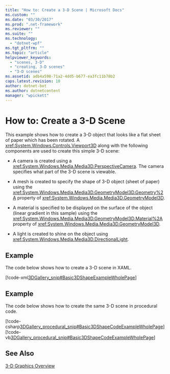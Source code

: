 ```yaml
---
title: "How to: Create a 3-D Scene | Microsoft Docs"
ms.custom: ""
ms.date: "03/30/2017"
ms.prod: ".net-framework"
ms.reviewer: ""
ms.suite: ""
ms.technology: 
  - "dotnet-wpf"
ms.tgt_pltfrm: ""
ms.topic: "article"
helpviewer_keywords: 
  - "scenes, 3-D"
  - "creating, 3-D scenes"
  - "3-D scenes"
ms.assetid: adb4a598-71a2-4dd5-b677-ea3fc11b78b2
caps.latest.revision: 10
author: dotnet-bot
ms.author: dotnetcontent
manager: "wpickett"
---
```

# How to: Create a 3-D Scene
This example shows how to create a 3-D object that looks like a flat sheet of paper which has been rotated. A <xref:System.Windows.Controls.Viewport3D> along with the following components are used to create this simple 3-D scene:  
  
-   A camera is created using a <xref:System.Windows.Media.Media3D.PerspectiveCamera>. The camera specifies what part of the 3-D scene is viewable.  
  
-   A mesh is created to specify the shape of 3-D object (sheet of paper) using the <xref:System.Windows.Media.Media3D.GeometryModel3D.Geometry%2A> property of <xref:System.Windows.Media.Media3D.GeometryModel3D>.  
  
-   A material is specified to be displayed on the surface of the object (linear gradient in this sample) using the <xref:System.Windows.Media.Media3D.GeometryModel3D.Material%2A> property of <xref:System.Windows.Media.Media3D.GeometryModel3D>.  
  
-   A light is created to shine on the object using <xref:System.Windows.Media.Media3D.DirectionalLight>.  
  
## Example  
 The code below shows how to create a 3-D scene in XAML.  
  
 [!code-xml[3DGallery_snip#Basic3DShapeExampleWholePage](../../../../samples/snippets/csharp/VS_Snippets_Wpf/3DGallery_snip/CS/Basic3DShapeExample.xaml#basic3dshapeexamplewholepage)]  
  
## Example  
 The code below shows how to create the same 3-D scene in procedural code.  
  
 [!code-csharp[3DGallery_procedural_snip#Basic3DShapeCodeExampleWholePage](../../../../samples/snippets/csharp/VS_Snippets_Wpf/3DGallery_procedural_snip/CSharp/Basic3DShapeExample.cs#basic3dshapecodeexamplewholepage)]
 [!code-vb[3DGallery_procedural_snip#Basic3DShapeCodeExampleWholePage](../../../../samples/snippets/visualbasic/VS_Snippets_Wpf/3DGallery_procedural_snip/visualbasic/basic3dshapeexample.vb#basic3dshapecodeexamplewholepage)]  
  
## See Also  
 [3-D Graphics Overview](../../../../docs/framework/wpf/graphics-multimedia/3-d-graphics-overview.md)